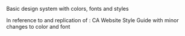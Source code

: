 Basic design system with colors, fonts and styles

In reference to and replication of : CA Website Style Guide with minor changes to color and font
